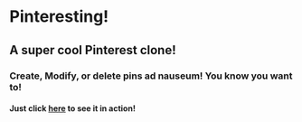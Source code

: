 # Pinteresting!

## A super cool Pinterest clone! 

### Create, Modify, or delete pins ad nauseum! You know you want to!

[](https://i.ibb.co/j4Ss8RH/Screen-Shot-2020-04-15-at-22-12-17.png)

#### Just click [here](https://pinterest-a948b.web.app/) to see it in action!
